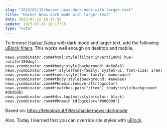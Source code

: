 ```yaml
---
slug: "2023/07/15/hacker-news-dark-mode-with-larger-text"
title: "Hacker News dark mode with larger text"
date: 2023-07-15 16:17:55
update: 2023-07-15 16:17:55
type: "note"
---
```


To browse [Hacker News](https://news.ycombinator.com) with dark mode and larger text, add the following [uBlock filters](https://github.com/gorhill/uBlock/wiki/Dashboard:-My-filters). This works well enough on desktop and mobile.

```adblock
news.ycombinator.com##html:style(filter:invert(100%) hue-rotate(180deg))
news.ycombinator.com##body:style(background: #e6e6e6)
news.ycombinator.com##*:style(font-family: system-ui; font-size: 1rem)
news.ycombinator.com##code:style(font-family: monospace)
news.ycombinator.com##tbody:style(background: #e6e6e6)
news.ycombinator.com###hnmain:remove-attr(bgcolor)
news.ycombinator.com##:matches-path("/item") tbody:style(background: #dbdbdb)
news.ycombinator.com##div.toptext:style(color: black)
news.ycombinator.com###hnmain td[bgcolor="#000000"]
```

Based on: https://letsblock.it/filters/hackernews-darkmode

Also, Today I learned that you can override site styles with [uBlock](https://github.com/gorhill/uBlock).
